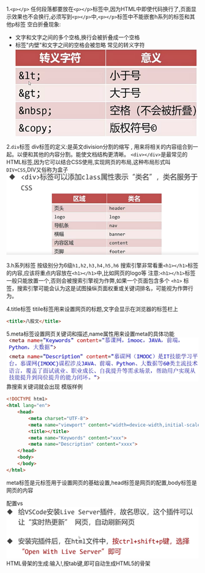 1.`<p></p>`
任何段落都要放在`<p></p>`标签中,因为HTML中即使代码换行了,页面显示效果也不会换行,必须写到`<p></p>`中,`<p></p>`标签中不能嵌套h系列的标签和其他p标签
空白折叠现象:
* 文字和文字之间的多个空格,换行会被折叠成一个空格
* 标签"内壁"和文字之间的空格会被忽略
常见的转义字符
![](assest/Pasted%20image%2020240722144801.png)

2.`div`标签
div标签的定义:是英文division分割的缩写 , 用来将相关的内容组合到一起。以便和其他的内容分割。能使文档结构更清晰。
`<div></div>`是最常见的HTML标签,因为它可以结合CSS使用,实现网页的布局,这种布局形式叫`DIV+CSS`,DIV又俗称为盒子
![](assest/Pasted%20image%2020240722155651.png)

3.h系列标签
按级别分为6级`h1,h2,h3,h4,h5,h6`
搜索引擎非常看重`<h1></h1>`标签的内容,应该将重点内容放在`<h1></h1>`中,比如网页的logo等
注意:`<h1></h1>`标签一般只能放置一个,否则会被搜索引擎视为作弊,如果一个页面包含多个 `<h1>` 标签，搜索引擎可能会认为这是试图操纵页面权重或关键词排名，可能视为作弊行为。

4.title标签
titile标签用来设置网页的标题,文字会显示在浏览器的标签栏上
```html
<title>八股文</title>
```

5.meta标签设置网页关键词和描述,name属性用来设置meta的具体功能
![](assest/Pasted%20image%2020240722152446.png)
靠搜索关键词就会出现
模版样例
```html
<!DOCTYPE htm1>
<html lang="en">
	<head>
	    <meta charset="UTF-8">
	    <meta name="viewport" content="width=device-width,initial-scale=1.0">
	    <title></title>
		<meta name="Keywords" content="xxx">
	    <meta name="Description" content="xxxx">
	</head>
	<body>
	</body>
</html>
```
meta标签是元标签用于设置网页的基础设置,head标签是网页的配置,body标签是网页的内容

配置vs
![](assest/Pasted%20image%2020240722154610.png)
HTML骨架的生成:输入!,按tab键,即可自动生成HTML5的骨架